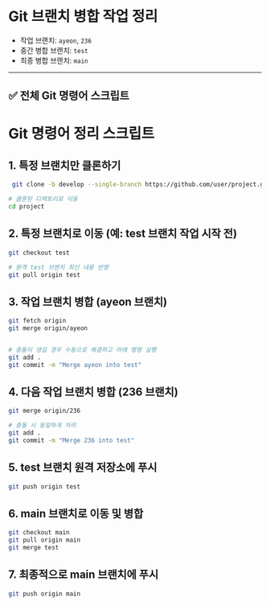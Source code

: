 # Git 브랜치 병합 작업 정리

- 작업 브랜치: `ayeon`, `236`
- 중간 병합 브랜치: `test`
- 최종 병합 브랜치: `main`

---

## ✅ 전체 Git 명령어 스크립트



# Git 명령어 정리 스크립트

## 1. 특정 브랜치만 클론하기 
```bash
 git clone -b develop --single-branch https://github.com/user/project.git

# 클론된 디렉토리로 이동
cd project 
```


## 2. 특정 브랜치로 이동 (예: test 브랜치 작업 시작 전)
```bash
git checkout test

# 원격 test 브랜치 최신 내용 반영
git pull origin test  
```

## 3. 작업 브랜치 병합 (ayeon 브랜치)
```bash
git fetch origin
git merge origin/ayeon


# 충돌이 생길 경우 수동으로 해결하고 아래 명령 실행
git add .
git commit -m "Merge ayeon into test"
```

## 4. 다음 작업 브랜치 병합 (236 브랜치)
```bash
git merge origin/236

# 충돌 시 동일하게 처리
git add .
git commit -m "Merge 236 into test"
```

## 5. test 브랜치 원격 저장소에 푸시
```bash
git push origin test
```

## 6. main 브랜치로 이동 및 병합
```bash
git checkout main
git pull origin main
git merge test
```

## 7. 최종적으로 main 브랜치에 푸시
```bash
git push origin main
```
